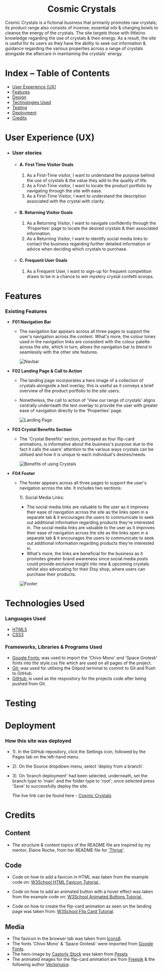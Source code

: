 <h1 align="center">Cosmic Crystals</h1>
<!-- Insert live project link here -->
Cosmic Crystals is a fictional business that primarily promotes raw crystals; its product range also consists of incense, essential oils & charging bowls to cleanse the energy of the crystals. The site targets those with little/no knowledge regarding the use of crystals & their energy. As a result, the site is useful for its users as they have the ability to seek out information & guidance regarding the various properties across a range of crystals alongside the aftercare in maintaining the crystals' energy.
<!-- Add Am I Responsive? image -->


# Index – Table of Contents
* [User Experience (UX)](#user-experience-ux) 
* [Features](#features)
* [Design](#design)
* [Technologies Used](#technologies-used)
* [Testing](#testing)
* [Deployment](#deployment)
* [Credits](#credits)

# User Experience (UX)
-   ### User stories

    -   #### A. First Time Visitor Goals

        1. As a First-Time visitor, I want to understand the purpose behind the use of crystals & the value they add to the quality of life.
        2. As a First-Time visitor, I want to locate the product portfolio by navigating through the site with ease. 
        3. As a First-Time Visitor, I want to understand the description associated with the crystal with clarity. 

    -   #### B. Returning Visitor Goals

        1. As a Returning Visitor, I want to navigate confidently through the 'Properties' page to locate the desired crystals & their associated information. 
        2. As a Returning Visitor, I want to identify social media links to contact the business regarding further detailed information or advice when deciding which crystals to purchase.

    -   #### C. Frequent User Goals
        1. As a Frequent User, I want to sign-up for frequent competition draws to be in a chance to win mystery crystal confetti scoops. 

# Features

### Existing Features

-   __F01 Navigation Bar__

    - The navigation bar appears across all three pages to support the user's navigation across the content. What's more, the colour tones used in the navigation links are consistent with the colour palette across the site, which in turn, allows the navigation bar to blend in seamlessly with the other site features. 

      ![Navbar](../cosmic-crystals/assets/images/nav-bar-image.png)

-   __F02 Landing Page & Call to Action__

    - The landing page incorporates a hero image of a collection of crystals alongside a text overlay; this is useful as it conveys a brief overview of the product portfolio to the site users. 
    - Nonetheless, the call to action of 'View our range of crystals' aligns centrally underneath the text overlay to provide the user with greater ease of navigation directly to the 'Properties' page. 

      ![Landing Page](../cosmic-crystals/assets/images/hero-image-cta.png)

-   __F03 Crystal Benefits Section__

    - The 'Crystal Benefits' section, portrayed as four flip-card animations, is informative about the business's purpose due to the fact it calls the users' attention to the various ways crystals can be utilised and how it is unique to each individual's desires/needs. 
    
      ![Benefits of using Crystals](../cosmic-crystals/assets/images/crystal-benefits-section.png)

-   __F04 Footer__

    - The footer appears across all three pages to support the user's navigation across the site. It includes two sections:
      
      1). Social Media Links: 
      - The social media links are valuable to the user as it improves their ease of navigation across the site as the links open in a separate tab & it encourages the users to communicate to seek out additional information regarding products they're interested in. The social media links are valuable to the user as it improves their ease of navigation across the site as the links open in a separate tab & it encourages the users to communicate to seek out additional information regarding products they're interested in. 
      - What's more, the links are beneficial for the business as it promotes greater brand awareness since social media posts could provide exclusive insight into new & upcoming crystals whilst also advocating for their Etsy shop, where users can purchase their products. 
    
    
      ![Footer](../cosmic-crystals/assets/images/footer.png)



# Technologies Used

### Languages Used

-   [HTML5](https://en.wikipedia.org/wiki/HTML5)
-   [CSS3](https://en.wikipedia.org/wiki/Cascading_Style_Sheets)

### Frameworks, Libraries & Programs Used

-   [Google Fonts:](https://fonts.google.com/) was used to import the 'Chivo Mono' and 'Space Grotesk' fonts into the style.css file which are used on all pages of the project.
-   [Git:](https://git-scm.com/) was used for utilising the Gitpod terminal to commit to Git and Push to GitHub.
-   [GitHub:](https://github.com/) is used as the respository for the projects code after being pushed from Git.



# Testing

# Deployment

### How this site was deployed

- 1). In the GitHub repository, click the Settings icon, followed by the Pages tab on the left-hand menu. 
- 2). On the Source dropdown menu, select 'deploy from a branch'. 
- 3). On 'branch deployment' had been selected, underneath, set the branch type to 'main' and the folder type to 'root'; once selected press 'Save' to successfully deploy the site.  

  The live link can be found here - [Cosmic Crystals](https://lucynowland.github.io/cosmic-crystals/) 

# Credits
## Content
- The structure & content topics of the README file are inspired by my mentor, Elaine Roche, from her README file for ['Thrive'](https://github.com/elainebroche-dev/ms1-thrive/blob/master/README.md).

## Code
- Code on how to add a favicon in HTML was taken from the example code on: [W3School HTML Favicon Tutorial ](https://www.w3schools.com/html/html_favicon.asp#:~:text=To%20add%20a%20favicon%20to,is%20%22favicon.ico%22.).   

- Code on how to add an animated button with a hover effect was taken from the example code on: [W3School Animated Buttons Tutorial ](https://www.w3schools.com/howto/tryit.asp?filename=tryhow_css_buttons_animate1).

- Code on how to create the flip-card animation as seen on the landing page was taken from: [W3School Flip Card Tutorial](https://www.w3schools.com/howto/howto_css_flip_card.asp).

## Media
- The favicon in the browser tab was taken from [Icons8](https://icons8.com/icons/set/crystals).
- The fonts 'Chivo Mono' & 'Space Grotesk' were imported from [Google Fonts](https://fonts.google.com/).
- The hero-image by [Castorly Stock](https://www.pexels.com/@castorlystock/) was taken from [Pexels](https://www.pexels.com/photo/close-up-photo-of-crystals-3725728/)
- The animated images for the flip-card animation are from [Freepik](https://www.freepik.com/) & the following author [Vectorjuice](https://www.freepik.com/author/vectorjuice).
